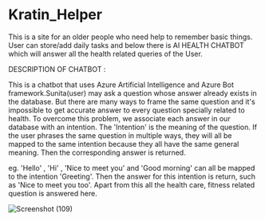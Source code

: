 # Kratin_Helper
This is a site for an older people who need help to remember basic things. User can store/add daily tasks and below there is AI HEALTH CHATBOT which will answer all the health related queries of the User.

DESCRIPTION OF CHATBOT : 

This is a chatbot that uses Azure Artificial Intelligence and Azure Bot framework.Sunita(user) may ask a question whose answer already exists in the database. But there are many ways to frame the same question and it's impossible to  get accurate answer to every question specially related to health. To overcome this problem, we associate each answer in our database with an intention. The 'Intention' is the meaning of the question. If the user phrases the same question in multiple ways, they will all be mapped to the same intention because they all have the same general meaning. Then the corresponding answer is returned.

eg. 'Hello' , 'Hi' , 'Nice to meet you' and 'Good morning' can all be mapped to the intention 'Greeting'. Then the answer for this intention is return, such as 'Nice to meet you too'. Apart from this all the health care, fitness related question is answered here.


![Screenshot (109)](https://user-images.githubusercontent.com/91741715/192605179-3eac5765-27fe-438f-a8d9-400c9a7d46df.png)
